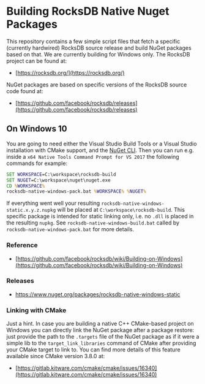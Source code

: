 # Building RocksDB Native Nuget Packages

This repository contains a few simple script files that fetch a specific (currently hardwired) RocksDB source release and build NuGet packages based on that. We are currently building for Windows only. The RocksDB project can be found at:
* [https://rocksdb.org/](https://rocksdb.org/)

NuGet packages are based on specific versions of the RocksDB source code found at:
* [https://github.com/facebook/rocksdb/releases](https://github.com/facebook/rocksdb/releases)

## On Windows 10
You are going to need either the Visual Studio Build Tools or a Visual Studio installation with CMake support, and the [NuGet CLI](https://docs.microsoft.com/en-us/nuget/install-nuget-client-tools#nugetexe-cli). Then you can run e.g. inside a `x64 Native Tools Command Prompt for VS 2017` the following commands for example:

```bat
SET WORKSPACE=C:\workspace\rocksdb-build
SET NUGET=C:\workspace\nuget\nuget.exe
CD %WORKSPACE%
rocksdb-native-windows-pack.bat %WORKSPACE% %NUGET%
```

If everything went well your resulting `rocksdb-native-windows-static.x.y.z.nupkg` will be placed at `C:\workspace\rocksdb-build`. This specific package is intended for static linking only, i.e. no `.dll` is placed in the resulting `nupkg`. See `rocksdb-native-windows-build.bat` called by `rocksdb-native-windows-pack.bat` for more details.

### Reference
* [https://github.com/facebook/rocksdb/wiki/Building-on-Windows](https://github.com/facebook/rocksdb/wiki/Building-on-Windows)

### Releases
* https://www.nuget.org/packages/rocksdb-native-windows-static

### Linking with CMake
Just a hint. In case you are building a native C++ CMake-based project on Windows you can directly link the NuGet package after a package restore: just provide the path to the `.targets` file of the NuGet package as if it were a simple lib to the `target_link_libraries` command of CMake after providing your CMake target to link to. You can find more details of this feature available since CMake version 3.8.0 at:
* [https://gitlab.kitware.com/cmake/cmake/issues/16340](https://gitlab.kitware.com/cmake/cmake/issues/16340)
